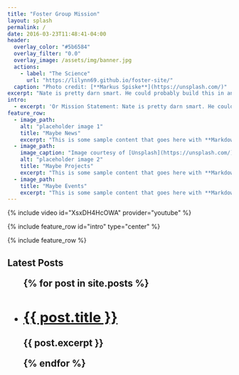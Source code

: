 ```yaml
---
title: "Foster Group Mission"
layout: splash
permalink: /
date: 2016-03-23T11:48:41-04:00
header:
  overlay_color: "#5b6584"
  overlay_filter: "0.0"
  overlay_image: /assets/img/banner.jpg
  actions:
    - label: "The Science"
      url: "https://lilynn69.github.io/foster-site/"
  caption: "Photo credit: [**Markus Spiske**](https://unsplash.com/)"
excerpt: "Nate is pretty darn smart. He could probably build this in an hour. fdjsal;j lkasfjd; jkfsa jfkl jfkdsalkj lfsdak jlkf sdajlk fsdjflk jdfslkjklfss kljdfs lkj lkfsdj lkjfs adlkj fsdklj lkfjas."
intro:
  - excerpt: 'Or Mission Statement: Nate is pretty darn smart. He could probably build this in an hour. Centered with `type="center"`'
feature_row:
  - image_path:
    alt: "placeholder image 1"
    title: "Maybe News"
    excerpt: "This is some sample content that goes here with **Markdown** formatting."    
  - image_path:
    image_caption: "Image courtesy of [Unsplash](https://unsplash.com/)"
    alt: "placeholder image 2"
    title: "Maybe Projects"
    excerpt: "This is some sample content that goes here with **Markdown** formatting."
  - image_path:
    title: "Maybe Events"
    excerpt: "This is some sample content that goes here with **Markdown** formatting."
---
```

{% include video id="XsxDH4HcOWA" provider="youtube" %}

{% include feature_row id="intro" type="center" %}

{% include feature_row %}

<h2>Latest Posts</h12>

<ul>
  {% for post in site.posts %}
    <li>
      <h2><a href="{{ post.url }}">{{ post.title }}</a></h2>
      <p>{{ post.excerpt }}</p>
    </li>
  {% endfor %}
</ul>
